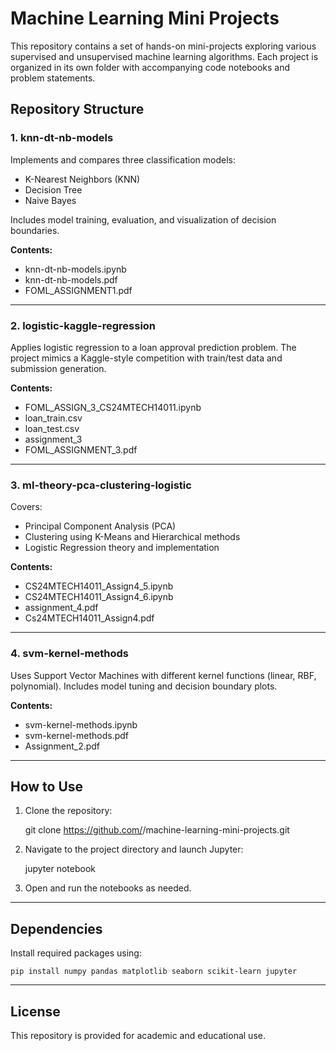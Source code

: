 # Machine Learning Mini Projects

This repository contains a set of hands-on mini-projects exploring various supervised and unsupervised machine learning algorithms. Each project is organized in its own folder with accompanying code notebooks and problem statements.

## Repository Structure

### 1. knn-dt-nb-models
Implements and compares three classification models:
- K-Nearest Neighbors (KNN)
- Decision Tree
- Naive Bayes

Includes model training, evaluation, and visualization of decision boundaries.

**Contents:**
- knn-dt-nb-models.ipynb
- knn-dt-nb-models.pdf
- FOML_ASSIGNMENT1.pdf

---

### 2. logistic-kaggle-regression
Applies logistic regression to a loan approval prediction problem. The project mimics a Kaggle-style competition with train/test data and submission generation.

**Contents:**
- FOML_ASSIGN_3_CS24MTECH14011.ipynb
- loan_train.csv
- loan_test.csv
- assignment_3
- FOML_ASSIGNMENT_3.pdf

---

### 3. ml-theory-pca-clustering-logistic
Covers:
- Principal Component Analysis (PCA)
- Clustering using K-Means and Hierarchical methods
- Logistic Regression theory and implementation

**Contents:**
- CS24MTECH14011_Assign4_5.ipynb
- CS24MTECH14011_Assign4_6.ipynb
- assignment_4.pdf
- Cs24MTECH14011_Assign4.pdf

---

### 4. svm-kernel-methods
Uses Support Vector Machines with different kernel functions (linear, RBF, polynomial). Includes model tuning and decision boundary plots.

**Contents:**
- svm-kernel-methods.ipynb
- svm-kernel-methods.pdf
- Assignment_2.pdf

---

## How to Use

1. Clone the repository:

    git clone https://github.com/<your-username>/machine-learning-mini-projects.git

2. Navigate to the project directory and launch Jupyter:

    jupyter notebook

3. Open and run the notebooks as needed.

---

## Dependencies

Install required packages using:

    pip install numpy pandas matplotlib seaborn scikit-learn jupyter

---

## License

This repository is provided for academic and educational use.